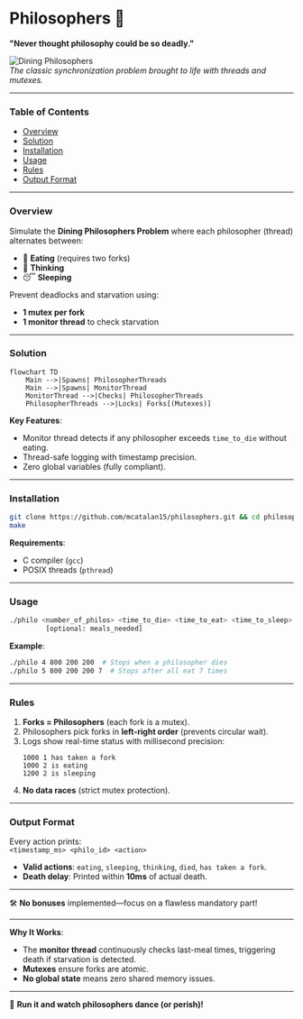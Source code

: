 # Philosophers 🤔
**"Never thought philosophy could be so deadly."**  

![Dining Philosophers](https://upload.wikimedia.org/wikipedia/commons/7/7b/An_illustration_of_the_dining_philosophers_problem.png)  
*The classic synchronization problem brought to life with threads and mutexes.*

---

### Table of Contents  
- [Overview](#overview)  
- [Solution](#solution)  
- [Installation](#installation)  
- [Usage](#usage)  
- [Rules](#rules)  
- [Output Format](#output-format)  

---

### Overview  
Simulate the **Dining Philosophers Problem** where each philosopher (thread) alternates between:  
- 🍝 **Eating** (requires two forks)  
- 💭 **Thinking**  
- 😴 **Sleeping**  

Prevent deadlocks and starvation using:  
- **1 mutex per fork**  
- **1 monitor thread** to check starvation  

---

### Solution  
```mermaid  
flowchart TD  
    Main -->|Spawns| PhilosopherThreads  
    Main -->|Spawns| MonitorThread  
    MonitorThread -->|Checks| PhilosopherThreads  
    PhilosopherThreads -->|Locks| Forks[(Mutexes)]  
```  
**Key Features**:  
- Monitor thread detects if any philosopher exceeds `time_to_die` without eating.  
- Thread-safe logging with timestamp precision.  
- Zero global variables (fully compliant).  

---

### Installation  
```bash  
git clone https://github.com/mcatalan15/philosophers.git && cd philosophers  
make  
```  
**Requirements**:  
- C compiler (`gcc`)  
- POSIX threads (`pthread`)  

---

### Usage  
```bash  
./philo <number_of_philos> <time_to_die> <time_to_eat> <time_to_sleep> \  
         [optional: meals_needed]  
```  
**Example**:  
```bash  
./philo 4 800 200 200  # Stops when a philosopher dies  
./philo 5 800 200 200 7  # Stops after all eat 7 times  
```  

---

### Rules  
1. **Forks = Philosophers** (each fork is a mutex).  
2. Philosophers pick forks in **left-right order** (prevents circular wait).  
3. Logs show real-time status with millisecond precision:  
   ```  
   1000 1 has taken a fork  
   1000 2 is eating  
   1200 2 is sleeping  
   ```  
4. **No data races** (strict mutex protection).  

---

### Output Format  
Every action prints:  
`<timestamp_ms> <philo_id> <action>`  
- **Valid actions**: `eating`, `sleeping`, `thinking`, `died`, `has taken a fork`.  
- **Death delay**: Printed within **10ms** of actual death.  

--- 

🛠️ **No bonuses** implemented—focus on a flawless mandatory part!  

--- 

**Why It Works**:  
- The **monitor thread** continuously checks last-meal times, triggering death if starvation is detected.  
- **Mutexes** ensure forks are atomic.  
- **No global state** means zero shared memory issues.  

--- 

🚀 **Run it and watch philosophers dance (or perish)!**  

